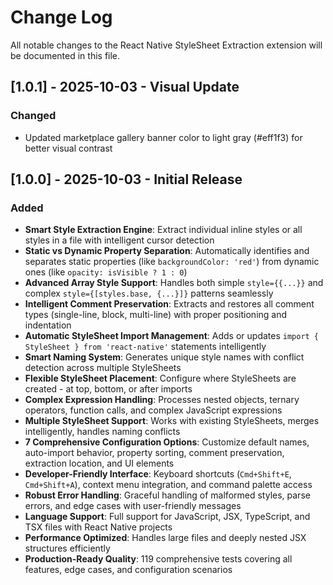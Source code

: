 # Change Log

All notable changes to the React Native StyleSheet Extraction extension will be documented in this file.

## [1.0.1] - 2025-10-03 - Visual Update

### Changed
- Updated marketplace gallery banner color to light gray (#eff1f3) for better visual contrast

## [1.0.0] - 2025-10-03 - Initial Release

### Added

- **Smart Style Extraction Engine**: Extract individual inline styles or all styles in a file with intelligent cursor detection
- **Static vs Dynamic Property Separation**: Automatically identifies and separates static properties (like `backgroundColor: 'red'`) from dynamic ones (like `opacity: isVisible ? 1 : 0`)
- **Advanced Array Style Support**: Handles both simple `style={{...}}` and complex `style={[styles.base, {...}]}` patterns seamlessly
- **Intelligent Comment Preservation**: Extracts and restores all comment types (single-line, block, multi-line) with proper positioning and indentation
- **Automatic StyleSheet Import Management**: Adds or updates `import { StyleSheet } from 'react-native'` statements intelligently
- **Smart Naming System**: Generates unique style names with conflict detection across multiple StyleSheets
- **Flexible StyleSheet Placement**: Configure where StyleSheets are created - at top, bottom, or after imports
- **Complex Expression Handling**: Processes nested objects, ternary operators, function calls, and complex JavaScript expressions
- **Multiple StyleSheet Support**: Works with existing StyleSheets, merges intelligently, handles naming conflicts
- **7 Comprehensive Configuration Options**: Customize default names, auto-import behavior, property sorting, comment preservation, extraction location, and UI elements
- **Developer-Friendly Interface**: Keyboard shortcuts (`Cmd+Shift+E`, `Cmd+Shift+A`), context menu integration, and command palette access
- **Robust Error Handling**: Graceful handling of malformed styles, parse errors, and edge cases with user-friendly messages
- **Language Support**: Full support for JavaScript, JSX, TypeScript, and TSX files with React Native projects
- **Performance Optimized**: Handles large files and deeply nested JSX structures efficiently
- **Production-Ready Quality**: 119 comprehensive tests covering all features, edge cases, and configuration scenarios
